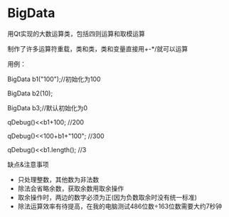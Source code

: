 # BigData
用Qt实现的大数运算类，包括四则运算和取模运算

制作了许多运算符重载，类和类，类和变量直接用+-*/就可以运算
	 
用例：

BigData b1("100");//初始化为100

BigData b2(10);

BigData b3;//默认初始化为0

qDebug()<<b1+100; //200

qDebug()<<100+b1+"100"; //300

qDebug()<<b1.length(); //3



缺点&注意事项
 * 只处理整数，其他数为非法数
 * 除法会省略余数，获取余数用取余操作
 * 取余操作时，两边的数字必须为正(因为负数取余时没有统一标准)
 * 除法运算效率有待提高，在我的电脑测试486位数÷163位数需要大约7秒钟
